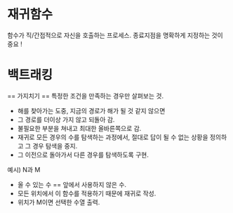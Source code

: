 # 재귀함수

함수가 직/간접적으로 자신을 호출하는 프로세스.
종료지점을 명확하게 지정하는 것이 중요 !

# 백트래킹

== 가지치기
== 특정한 조건을 만족하는 경우만 살펴보는 것.

- 해를 찾아가는 도중, 지금의 경로가 해가 될 것 같지 않으면
- 그 경로를 더이상 가지 않고 되돌아 감.
- 불필요한 부분을 쳐내고 최대한 올바른쪽으로 감.
- 재귀로 모든 경우의 수를 탐색하는 과정에서, 절대로 답이 될 수 없는 상황을 정의하고 그 경우 탐색을 중지.
- 그 이전으로 돌아가서 다른 경우를 탐색하도록 구현.

예시) N과 M

- 올 수 있는 수 == 앞에서 사용하지 않은 수.
- 모든 위치에서 이 함수를 적용하기 때문에 재귀로 작성.
- 위치가 M이면 선택한 수열 출력.
